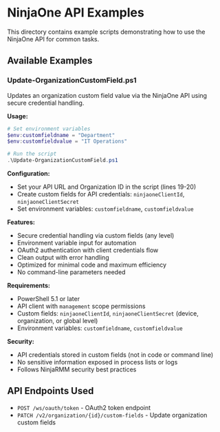 # NinjaOne API Examples

This directory contains example scripts demonstrating how to use the NinjaOne API for common tasks.

## Available Examples

### Update-OrganizationCustomField.ps1

Updates an organization custom field value via the NinjaOne API using secure credential handling.

**Usage:**
```powershell
# Set environment variables
$env:customfieldname = "Department"
$env:customfieldvalue = "IT Operations"

# Run the script
.\Update-OrganizationCustomField.ps1
```

**Configuration:**
- Set your API URL and Organization ID in the script (lines 19-20)
- Create custom fields for API credentials: `ninjaoneClientId`, `ninjaoneClientSecret`
- Set environment variables: `customfieldname`, `customfieldvalue`

**Features:**
- Secure credential handling via custom fields (any level)
- Environment variable input for automation
- OAuth2 authentication with client credentials flow
- Clean output with error handling
- Optimized for minimal code and maximum efficiency
- No command-line parameters needed

**Requirements:**
- PowerShell 5.1 or later
- API client with `management` scope permissions
- Custom fields: `ninjaoneClientId`, `ninjaoneClientSecret` (device, organization, or global level)
- Environment variables: `customfieldname`, `customfieldvalue`

**Security:**
- API credentials stored in custom fields (not in code or command line)
- No sensitive information exposed in process lists or logs
- Follows NinjaRMM security best practices

## API Endpoints Used

- `POST /ws/oauth/token` - OAuth2 token endpoint
- `PATCH /v2/organization/{id}/custom-fields` - Update organization custom fields